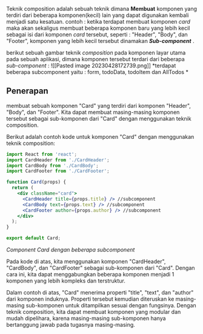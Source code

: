 Teknik composition adalah sebuah teknik dimana **Membuat** komponen yang terdiri dari beberapa komponen(kecil) lain yang dapat digunakan kembali menjadi satu kesatuan. 
contoh : 
ketika terdapat membuat komponen *card* maka akan sekaligus membuat beberapa komponen baru yang lebih kecil sebagai isi dari komponen *card* tersebut, seperti : "Header", "Body", dan "Footer", komponen yang lebih kecil tersebut dinamakan ***Sub-component*** .

berikut sebuah gambar teknik *composition* pada komponen layar utama pada sebuah aplikasi, dimana komponen tersebut terdari dari beberapa *sub-component* :
![[Pasted image 20230428172739.png]]
*terdapat beberapa subcomponent yaitu : form, todoData, todoItem dan AllTodos *

## Penerapan 
membuat sebuah komponen "Card" yang terdiri dari komponen "Header", "Body", dan "Footer". Kita dapat membuat masing-masing komponen tersebut sebagai sub-komponen dari "Card" dengan menggunakan teknik composition.

Berikut adalah contoh kode untuk komponen "Card" dengan menggunakan teknik composition:
```jsx
import React from 'react';
import CardHeader from './CardHeader';
import CardBody from './CardBody';
import CardFooter from './CardFooter';

function Card(props) {
  return (
    <div className="card">
      <CardHeader title={props.title} /> //subcomponent
      <CardBody text={props.text} /> //subcomponent
      <CardFooter author={props.author} /> //subcomponent
    </div>
  );
}

export default Card;

```
*Component Card dengan beberapa subcomponent*

Pada kode di atas, kita menggunakan komponen "CardHeader", "CardBody", dan "CardFooter" sebagai sub-komponen dari "Card". Dengan cara ini, kita dapat menggabungkan beberapa komponen menjadi 1 komponen yang lebih kompleks dan terstruktur.

Dalam contoh di atas, "Card" menerima properti "title", "text", dan "author" dari komponen induknya. Properti tersebut kemudian diteruskan ke masing-masing sub-komponen untuk ditampilkan sesuai dengan fungsinya. Dengan teknik composition, kita dapat membuat komponen yang modular dan mudah dipelihara, karena masing-masing sub-komponen hanya bertanggung jawab pada tugasnya masing-masing.

